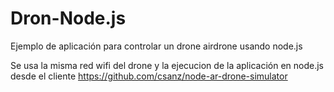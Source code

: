 Dron-Node.js
============

Ejemplo de aplicación para controlar un drone airdrone usando node.js

Se usa la misma red wifi del drone y la ejecucion de la aplicación en node.js desde el cliente
https://github.com/csanz/node-ar-drone-simulator
